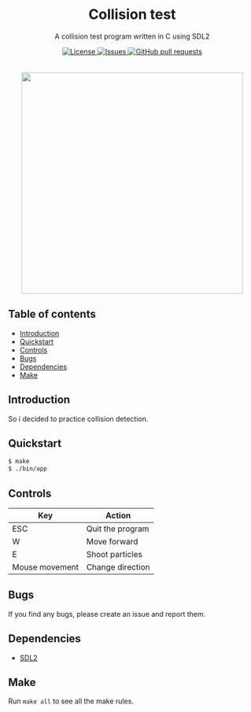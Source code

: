 <p align="center">
	<h1 align="center">Collision test</h2>
	<p align="center">A collision test program written in C using SDL2</p>
</p>
<p align="center">
	<a href="./LICENSE">
		<img alt="License" src="https://img.shields.io/badge/license-GPL-blue?color=7aca00"/>
	</a>
	<a href="https://github.com/LordOfTrident/collision-test/issues">
		<img alt="Issues" src="https://img.shields.io/github/issues/LordOfTrident/collision-test?color=0088ff"/>
	</a>
	<a href="https://github.com/LordOfTrident/collision-test/pulls">
		<img alt="GitHub pull requests" src="https://img.shields.io/github/issues-pr/LordOfTrident/collision-test?color=0088ff"/>
	</a>
	<br><br><br>
	<img width="450px" src="res/clip.gif"/>
</p>

## Table of contents
* [Introduction](#introduction)
* [Quickstart](#quickstart)
* [Controls](#controls)
* [Bugs](#bugs)
* [Dependencies](#dependencies)
* [Make](#make)

## Introduction
So i decided to practice collision detection.

## Quickstart
```sh
$ make
$ ./bin/app
```

## Controls
| Key            | Action            |
| -------------- | ----------------- |
| ESC            | Quit the program  |
| W              | Move forward      |
| E              | Shoot particles   |
| Mouse movement | Change direction  |

## Bugs
If you find any bugs, please create an issue and report them.

## Dependencies
- [SDL2](https://www.libsdl.org/)

## Make
Run `make all` to see all the make rules.
